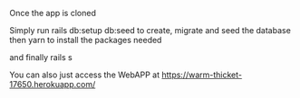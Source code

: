 Once the app is cloned

Simply run rails db:setup db:seed to create, migrate and seed the database
then yarn to install the packages needed

and finally rails s

You can also just access the WebAPP at https://warm-thicket-17650.herokuapp.com/
